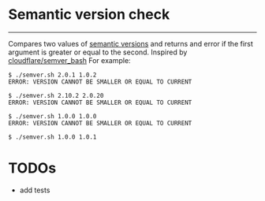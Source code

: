 # Semantic version check
---
Compares two values of [semantic versions](http://semver.org/) and returns and error if the first argument is greater or equal to the second. Inspired by [cloudflare/semver_bash](https://github.com/cloudflare/semver_bash)
For example:
```
$ ./semver.sh 2.0.1 1.0.2
ERROR: VERSION CANNOT BE SMALLER OR EQUAL TO CURRENT

$ ./semver.sh 2.10.2 2.0.20
ERROR: VERSION CANNOT BE SMALLER OR EQUAL TO CURRENT

$ ./semver.sh 1.0.0 1.0.0
ERROR: VERSION CANNOT BE SMALLER OR EQUAL TO CURRENT

$ ./semver.sh 1.0.0 1.0.1
```

# TODOs
- add tests

